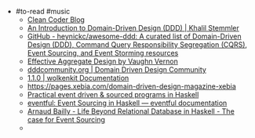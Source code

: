 - #to-read #music
	- [Clean Coder Blog](https://blog.cleancoder.com/uncle-bob/2012/08/13/the-clean-architecture.html)
	- [An Introduction to Domain-Driven Design (DDD) | Khalil Stemmler](https://khalilstemmler.com/articles/domain-driven-design-intro/)
	- [GitHub - heynickc/awesome-ddd: A curated list of Domain-Driven Design (DDD), Command Query Responsibility Segregation (CQRS), Event Sourcing, and Event Storming resources](https://github.com/heynickc/awesome-ddd)
	- [Effective Aggregate Design by Vaughn Vernon](https://www.dddcommunity.org/library/vernon_2011/)
	- [dddcommunity.org | Domain Driven Design Community](https://www.dddcommunity.org/)
	- [1.1.0 | wolkenkit Documentation](https://docs.wolkenkit.io/1.1.0/)
	- https://pages.xebia.com/domain-driven-design-magazine-xebia
	- [Practical event driven & sourced programs in Haskell](https://www.ahri.net/2019/07/practical-event-driven-and-sourced-programs-in-haskell/)
	- [eventful: Event Sourcing in Haskell — eventful  documentation](https://eventful.readthedocs.io/en/latest/)
	- [Arnaud Bailly - Life Beyond Relational Database in Haskell - The case for Event Sourcing](https://abailly.github.io/posts/event-source.html)
	-